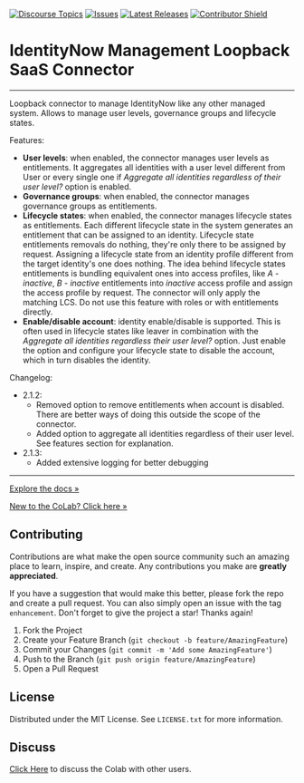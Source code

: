 [![Discourse Topics][discourse-shield]][discourse-url]
[![Issues][issues-shield]][issues-url]
[![Latest Releases][release-shield]][release-url]
[![Contributor Shield][contributor-shield]][contributors-url]

[discourse-shield]: https://img.shields.io/discourse/topics?label=Discuss%20This%20Tool&server=https%3A%2F%2Fdeveloper.sailpoint.com%2Fdiscuss
[discourse-url]: https://developer.sailpoint.com/discuss/t/identitynow-management-saas-connector/18175
[issues-shield]: https://img.shields.io/github/issues/sailpoint-oss/colab-identitynow-management?label=Issues
[issues-url]: https://github.com/sailpoint-oss/colab-identitynow-management/issues
[release-shield]: https://img.shields.io/github/v/release/sailpoint-oss/colab-identitynow-management?label=Current%20Release
[release-url]: https://github.com/sailpoint-oss/colab-identitynow-management/releases
[contributor-shield]: https://img.shields.io/github/contributors/sailpoint-oss/colab-identitynow-management?label=Contributors
[contributors-url]: https://github.com/sailpoint-oss/colab-identitynow-management/graphs/contributors

# IdentityNow Management Loopback SaaS Connector

---

Loopback connector to manage IdentityNow like any other managed system. Allows to manage user levels, governance groups and lifecycle states.

Features:

-   **User levels**: when enabled, the connector manages user levels as entitlements. It aggregates all identities with a user level different from User or every single one if _Aggregate all identities regardless of their user level?_ option is enabled.
-   **Governance groups**: when enabled, the connector manages governance groups as entitlements.
-   **Lifecycle states**: when enabled, the connector manages lifecycle states as entitlements. Each different lifecycle state in the system generates an entitlement that can be assigned to an identity. Lifecycle state entitlements removals do nothing, they're only there to be assigned by request. Assigning a lifecycle state from an identity profile different from the target identity's one does nothing. The idea behind lifecycle states entitlements is bundling equivalent ones into access profiles, like _A - inactive_, _B - inactive_ entitlements into _inactive_ access profile and assign the access profile by request. The connector will only apply the matching LCS. Do not use this feature with roles or with entitlements directly.
-   **Enable/disable account**: identity enable/disable is supported. This is often used in lifecycle states like leaver in combination with the _Aggregate all identities regardless their user level?_ option. Just enable the option and configure your lifecycle state to disable the account, which in turn disables the identity.

Changelog:

-   2.1.2:
    -   Removed option to remove entitlements when account is disabled. There are better ways of doing this outside the scope of the connector.
    -   Added option to aggregate all identities regardless of their user level. See features section for explanation.
-   2.1.3:
    -   Added extensive logging for better debugging

---

[Explore the docs »](https://developer.sailpoint.com/discuss/t/identitynow-management-saas-connector/18175)

[New to the CoLab? Click here »](https://developer.sailpoint.com/discuss/t/about-the-sailpoint-developer-community-colab/11230)

<!-- CONTRIBUTING -->

## Contributing

Contributions are what make the open source community such an amazing place to learn, inspire, and create. Any contributions you make are **greatly appreciated**.

If you have a suggestion that would make this better, please fork the repo and create a pull request. You can also simply open an issue with the tag `enhancement`.
Don't forget to give the project a star! Thanks again!

1. Fork the Project
2. Create your Feature Branch (`git checkout -b feature/AmazingFeature`)
3. Commit your Changes (`git commit -m 'Add some AmazingFeature'`)
4. Push to the Branch (`git push origin feature/AmazingFeature`)
5. Open a Pull Request

<!-- LICENSE -->

## License

Distributed under the MIT License. See `LICENSE.txt` for more information.

<!-- CONTACT -->

## Discuss

[Click Here](https://developer.sailpoint.com/discuss/new-topic?title=Your%20CoLab%20question%20title&body=Your%20CoLab%20question%20body%20here&category_id=2&tags=colab) to discuss the Colab with other users.
